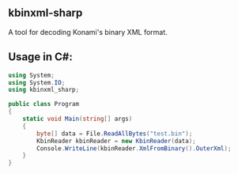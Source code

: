 ## kbinxml-sharp

A tool for decoding Konami's binary XML format.

## Usage in C#:

```cs
using System;
using System.IO;
using kbinxml_sharp;

public class Program
{
    static void Main(string[] args)
    {
        byte[] data = File.ReadAllBytes("test.bin");
        KbinReader kbinReader = new KbinReader(data);
        Console.WriteLine(kbinReader.XmlFromBinary().OuterXml);
    }
}
```
